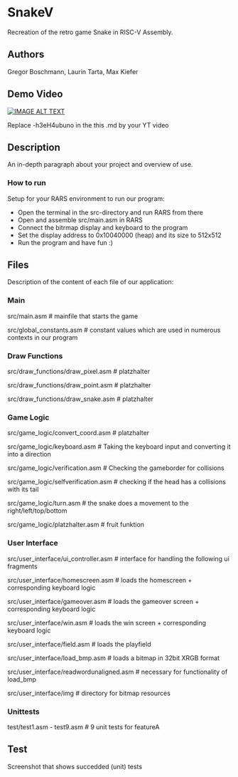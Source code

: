 # SnakeV

Recreation of the retro game Snake in RISC-V Assembly.

## Authors

Gregor Boschmann, Laurin Tarta, Max Kiefer

## Demo Video

[![IMAGE ALT TEXT](http://img.youtube.com/vi/-h3eH4ubuno/0.jpg)](http://www.youtube.com/watch?v=-h3eH4ubuno "Video Title")

Replace -h3eH4ubuno in the this .md by your YT video

## Description

An in-depth paragraph about your project and overview of use.

### How to run

Setup for your RARS environment to run our program:

- Open the terminal in the src-directory and run RARS from there
- Open and assemble src/main.asm in RARS
- Connect the bitrmap display and keyboard to the program
- Set the display address to 0x10040000 (heap) and its size to 512x512
- Run the program and have fun :)

## Files

Description of the content of each file of our application:

### Main

src/main.asm # mainfile that starts the game

src/global_constants.asm # constant values which are used in numerous contexts in our program

### Draw Functions

src/draw_functions/draw_pixel.asm # platzhalter

src/draw_functions/draw_point.asm # platzhalter

src/draw_functions/draw_snake.asm # platzhalter

### Game Logic

src/game_logic/convert_coord.asm # platzhalter

src/game_logic/keyboard.asm # Taking the keyboard input and converting it into a direction

src/game_logic/verification.asm # Checking the gameborder for collisions

src/game_logic/selfverification.asm  # checking if the head has a collisions with its tail

src/game_logic/turn.asm # the snake does a movement to the right/left/top/bottom

src/game_logic/platzhalter.asm # fruit funktion

### User Interface

src/user_interface/ui_controller.asm   # interface for handling the following ui fragments 

src/user_interface/homescreen.asm   # loads the homescreen + corresponding keyboard logic

src/user_interface/gameover.asm   # loads the gameover screen + corresponding keyboard logic

src/user_interface/win.asm   # loads the win screen + corresponding keyboard logic

src/user_interface/field.asm   # loads the playfield

src/user_interface/load_bmp.asm   # loads a bitmap in 32bit XRGB format

src/user_interface/readwordunaligned.asm   # necessary for functionality of load_bmp

src/user_interface/img # directory for bitmap resources

### Unittests

test/test1.asm - test9.asm # 9 unit tests for featureA

## Test
Screenshot that shows succedded (unit) tests 

